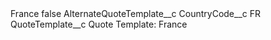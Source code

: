 <?xml version="1.0" encoding="UTF-8"?>
<CustomMetadata xmlns="http://soap.sforce.com/2006/04/metadata" xmlns:xsi="http://www.w3.org/2001/XMLSchema-instance" xmlns:xsd="http://www.w3.org/2001/XMLSchema">
    <label>France</label>
    <protected>false</protected>
    <values>
        <field>AlternateQuoteTemplate__c</field>
        <value xsi:nil="true"/>
    </values>
    <values>
        <field>CountryCode__c</field>
        <value xsi:type="xsd:string">FR</value>
    </values>
    <values>
        <field>QuoteTemplate__c</field>
        <value xsi:type="xsd:string">Quote Template: France</value>
    </values>
</CustomMetadata>
